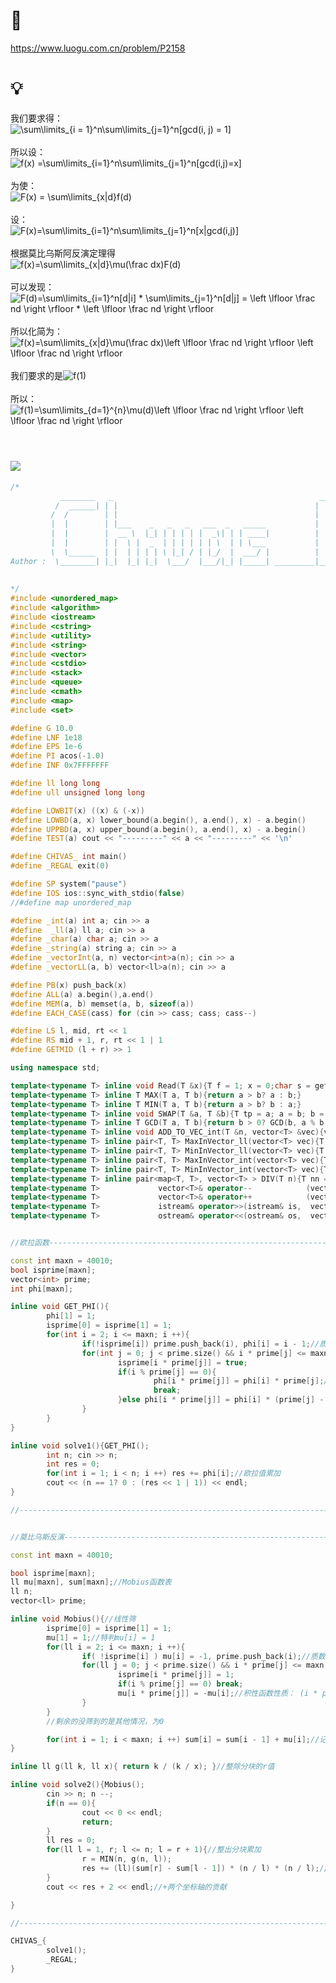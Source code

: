 # 🔗
https://www.luogu.com.cn/problem/P2158

# 💡
我们要求得：</br>
<img src="https://latex.codecogs.com/svg.image?\sum\limits_{i&space;=&space;1}^n\sum\limits_{j=1}^n[gcd(i,&space;j)&space;=&space;1]" title="\sum\limits_{i = 1}^n\sum\limits_{j=1}^n[gcd(i, j) = 1]" /></br></br>
所以设：</br>
<img src="https://latex.codecogs.com/svg.image?f(x)&space;=\sum\limits_{i=1}^n\sum\limits_{j=1}^n[gcd(i,j)=x]" title="f(x) =\sum\limits_{i=1}^n\sum\limits_{j=1}^n[gcd(i,j)=x]" /></br></br>
为使：</br>
<img src="https://latex.codecogs.com/svg.image?F(x)&space;=&space;\sum\limits_{x|d}f(d)" title="F(x) = \sum\limits_{x|d}f(d)" /></br></br>
设：</br>
<img src="https://latex.codecogs.com/svg.image?F(x)=\sum\limits_{i=1}^n\sum\limits_{j=1}^n[x|gcd(i,j)]" title="F(x)=\sum\limits_{i=1}^n\sum\limits_{j=1}^n[x|gcd(i,j)]" /></br></br>
根据莫比乌斯阿反演定理得</br>
<img src="https://latex.codecogs.com/svg.image?f(x)=\sum\limits_{x|d}\mu(\frac&space;dx)F(d)" title="f(x)=\sum\limits_{x|d}\mu(\frac dx)F(d)" /></br></br>
可以发现：</br>
<img src="https://latex.codecogs.com/svg.image?F(d)=\sum\limits_{i=1}^n[d|i]&space;*&space;\sum\limits_{j=1}^n[d|j]&space;=&space;\left&space;\lfloor&space;\frac&space;nd&space;\right&space;\rfloor&space;*&space;\left&space;\lfloor&space;\frac&space;nd&space;\right&space;\rfloor" title="F(d)=\sum\limits_{i=1}^n[d|i] * \sum\limits_{j=1}^n[d|j] = \left \lfloor \frac nd \right \rfloor * \left \lfloor \frac nd \right \rfloor" /></br></br>
所以化简为：</br>
<img src="https://latex.codecogs.com/svg.image?f(x)=\sum\limits_{x|d}\mu(\frac&space;dx)\left&space;\lfloor&space;\frac&space;nd&space;\right&space;\rfloor&space;&space;\left&space;\lfloor&space;\frac&space;nd&space;\right&space;\rfloor" title="f(x)=\sum\limits_{x|d}\mu(\frac dx)\left \lfloor \frac nd \right \rfloor \left \lfloor \frac nd \right \rfloor" /></br></br>
我们要求的是<img src="https://latex.codecogs.com/svg.image?f(1)" title="f(1)" /></br></br>
所以：</br>
<img src="https://latex.codecogs.com/svg.image?f(1)=\sum\limits_{d=1}^{n}\mu(d)\left&space;\lfloor&space;\frac&space;nd&space;\right&space;\rfloor&space;&space;\left&space;\lfloor&space;\frac&space;nd&space;\right&space;\rfloor" title="f(1)=\sum\limits_{d=1}^{n}\mu(d)\left \lfloor \frac nd \right \rfloor \left \lfloor \frac nd \right \rfloor" /></br></br>


# <img src="https://img-blog.csdnimg.cn/20210712210334254.png" >
```cpp
/*
           ________   _                                              ________                              _
          /  ______| | |                                            |   __   |                            | |
         /  /        | |                                            |  |__|  |                            | |
         |  |        | |___    _   _   _   ___  _   _____           |     ___|   ______   _____   ___  _  | |
         |  |        |  __ \  |_| | | | | |  _\| | | ____|          |  |\  \    |  __  | |  _  | |  _\| | | |
         |  |        | |  \ |  _  | | | | | | \  | | \___           |  | \  \   | |_/ _| | |_| | | | \  | | |
         \  \______  | |  | | | | \ |_| / | |_/  |  ___/ |          |  |  \  \  |    /_   \__  | | |_/  | | |
Author :  \________| |_|  |_| |_|  \___/  |___/|_| |_____| _________|__|   \__\ |______|     | | |___/|_| |_|
                                                                                         ____| |
                                                                                         \_____/
*/
#include <unordered_map>
#include <algorithm>
#include <iostream>
#include <cstring>
#include <utility>
#include <string>
#include <vector>
#include <cstdio>
#include <stack>
#include <queue>
#include <cmath>
#include <map>
#include <set>

#define G 10.0
#define LNF 1e18
#define EPS 1e-6
#define PI acos(-1.0)
#define INF 0x7FFFFFFF

#define ll long long
#define ull unsigned long long

#define LOWBIT(x) ((x) & (-x))
#define LOWBD(a, x) lower_bound(a.begin(), a.end(), x) - a.begin()
#define UPPBD(a, x) upper_bound(a.begin(), a.end(), x) - a.begin()
#define TEST(a) cout << "---------" << a << "---------" << '\n'

#define CHIVAS_ int main()
#define _REGAL exit(0)

#define SP system("pause")
#define IOS ios::sync_with_stdio(false)
//#define map unordered_map

#define _int(a) int a; cin >> a
#define  _ll(a) ll a; cin >> a
#define _char(a) char a; cin >> a
#define _string(a) string a; cin >> a
#define _vectorInt(a, n) vector<int>a(n); cin >> a
#define _vectorLL(a, b) vector<ll>a(n); cin >> a

#define PB(x) push_back(x)
#define ALL(a) a.begin(),a.end()
#define MEM(a, b) memset(a, b, sizeof(a))
#define EACH_CASE(cass) for (cin >> cass; cass; cass--)

#define LS l, mid, rt << 1
#define RS mid + 1, r, rt << 1 | 1
#define GETMID (l + r) >> 1

using namespace std;

template<typename T> inline void Read(T &x){T f = 1; x = 0;char s = getchar();while(s < '0' || s > '9'){if(s == '-') f = -1; s = getchar();}while('0'<=s&&s<='9'){x=(x<<3)+(x<<1)+(s^48);s=getchar();}x*=f;}
template<typename T> inline T MAX(T a, T b){return a > b? a : b;}
template<typename T> inline T MIN(T a, T b){return a > b? b : a;}
template<typename T> inline void SWAP(T &a, T &b){T tp = a; a = b; b = tp;}
template<typename T> inline T GCD(T a, T b){return b > 0? GCD(b, a % b) : a;}
template<typename T> inline void ADD_TO_VEC_int(T &n, vector<T> &vec){vec.clear(); cin >> n; for(int i = 0; i < n; i ++){T x; cin >> x, vec.PB(x);}}
template<typename T> inline pair<T, T> MaxInVector_ll(vector<T> vec){T MaxVal = -LNF, MaxId = 0;for(int i = 0; i < (int)vec.size(); i ++) if(MaxVal < vec[i]) MaxVal = vec[i], MaxId = i; return {MaxVal, MaxId};}
template<typename T> inline pair<T, T> MinInVector_ll(vector<T> vec){T MinVal = LNF, MinId = 0;for(int i = 0; i < (int)vec.size(); i ++) if(MinVal > vec[i]) MinVal = vec[i], MinId = i; return {MinVal, MinId};}
template<typename T> inline pair<T, T> MaxInVector_int(vector<T> vec){T MaxVal = -INF, MaxId = 0;for(int i = 0; i < (int)vec.size(); i ++) if(MaxVal < vec[i]) MaxVal = vec[i], MaxId = i; return {MaxVal, MaxId};}
template<typename T> inline pair<T, T> MinInVector_int(vector<T> vec){T MinVal = INF, MinId = 0;for(int i = 0; i < (int)vec.size(); i ++) if(MinVal > vec[i]) MinVal = vec[i], MinId = i; return {MinVal, MinId};}
template<typename T> inline pair<map<T, T>, vector<T> > DIV(T n){T nn = n;map<T, T> cnt;vector<T> div;for(ll i = 2; i * i <= nn; i ++){while(n % i == 0){if(!cnt[i]) div.push_back(i);cnt[i] ++;n /= i;}}if(n != 1){if(!cnt[n]) div.push_back(n);cnt[n] ++;n /= n;}return {cnt, div};}
template<typename T>             vector<T>& operator--            (vector<T> &v){for (auto& i : v) --i;            return  v;}
template<typename T>             vector<T>& operator++            (vector<T> &v){for (auto& i : v) ++i;            return  v;}
template<typename T>             istream& operator>>(istream& is,  vector<T> &v){for (auto& i : v) is >> i;        return is;}
template<typename T>             ostream& operator<<(ostream& os,  vector<T>  v){for (auto& i : v) os << i << ' '; return os;}


//欧拉函数-------------------------------------------------------------------------------------------------------------------------

const int maxn = 40010;
bool isprime[maxn];
vector<int> prime;
int phi[maxn];

inline void GET_PHI(){
        phi[1] = 1;
        isprime[0] = isprime[1] = 1;
        for(int i = 2; i <= maxn; i ++){
                if(!isprime[i]) prime.push_back(i), phi[i] = i - 1;//质数的欧拉值为本身-1
                for(int j = 0; j < prime.size() && i * prime[j] <= maxn; j ++){
                        isprime[i * prime[j]] = true;
                        if(i % prime[j] == 0){
                                phi[i * prime[j]] = phi[i] * prime[j];//积性函数性质
                                break;
                        }else phi[i * prime[j]] = phi[i] * (prime[j] - 1);
                }
        }
}

inline void solve1(){GET_PHI();
        int n; cin >> n;
        int res = 0;
        for(int i = 1; i < n; i ++) res += phi[i];//欧拉值累加
        cout << (n == 1? 0 : (res << 1 | 1)) << endl;
}

//--------------------------------------------------------------------------------------------------------------------------------


//莫比乌斯反演----------------------------------------------------------------------------------------------------------------------

const int maxn = 40010;

bool isprime[maxn];
ll mu[maxn], sum[maxn];//Mobius函数表
ll n;
vector<ll> prime;

inline void Mobius(){//线性筛
        isprime[0] = isprime[1] = 1;
        mu[1] = 1;//特判mu[i] = 1
        for(ll i = 2; i <= maxn; i ++){
                if( !isprime[i] ) mu[i] = -1, prime.push_back(i);//质数的质因子只有自己，所以为-1
                for(ll j = 0; j < prime.size() && i * prime[j] <= maxn; j ++){
                        isprime[i * prime[j]] = 1;
                        if(i % prime[j] == 0) break;
                        mu[i * prime[j]] = -mu[i];//积性函数性质： (i * prime[j])多出来一个质数因数(prime[j])，修正为 (-1) * mu[i]
                }
        }
        //剩余的没筛到的是其他情况，为0

        for(int i = 1; i < maxn; i ++) sum[i] = sum[i - 1] + mu[i];//记录前缀和，为了整除分块
}

inline ll g(ll k, ll x){ return k / (k / x); }//整除分块的r值

inline void solve2(){Mobius();
        cin >> n; n --;
        if(n == 0){
                cout << 0 << endl;
                return;
        }
        ll res = 0;
        for(ll l = 1, r; l <= n; l = r + 1){//整出分块累加
                r = MIN(n, g(n, l));
                res += (ll)(sum[r] - sum[l - 1]) * (n / l) * (n / l);//公式
        }
        cout << res + 2 << endl;//+两个坐标轴的贡献

}

//--------------------------------------------------------------------------------------------------------------------------------

CHIVAS_{
        solve1();
        _REGAL;
}
```
